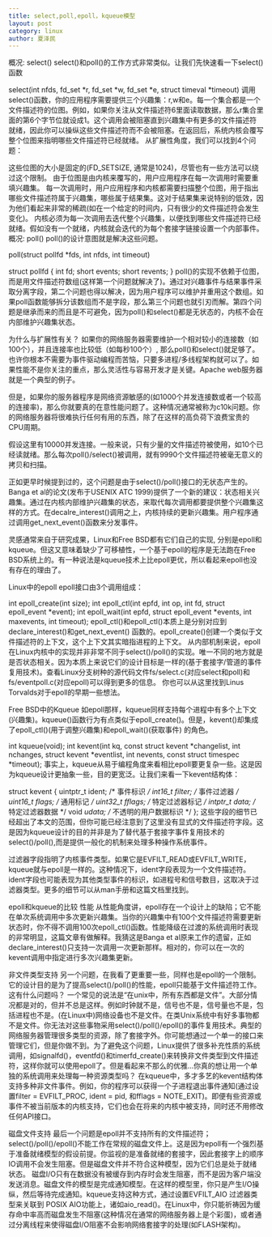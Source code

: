 ```yaml
---
title: select,poll,epoll，kqueue模型
layout: post
category: linux
author: 夏泽民
---
```

概况: select()
select()和poll()的工作方式非常类似。让我们先快速看一下select()函数

select(int nfds, fd_set *r, fd_set *w, fd_set *e, struct timeval *timeout)
调用select()函数，你的应用程序需要提供三个兴趣集：r,w和e。每一个集合都是一个文件描述符的位图。例如，如果你关注从文件描述符6里面读取数据，那么r集合里面的第6个字节位就设成1。这个调用会被阻塞直到兴趣集中有更多的文件描述符就绪，因此你可以操纵这些文件描述符而不会被阻塞。在返回后，系统内核会覆写整个位图来指明哪些文件描述符已经就绪。 从扩展性角度，我们可以找到4个问题：

这些位图的大小是固定的(FD_SETSIZE, 通常是1024)，尽管也有一些方法可以绕过这个限制。
由于位图是由内核来覆写的，用户应用程序在每一次调用时需要重填兴趣集。
每一次调用时，用户应用程序和内核都需要扫描整个位图，用于指出哪些文件描述符属于兴趣集，哪些属于结果集。这对于结果集来说特别的低效，因为他们看起来非常的稀疏(如在一个给定的时间内，只有很少的文件描述符会发生变化)。
内核必须为每一次调用去迭代整个兴趣集，以便找到哪些文件描述符已经就绪。假如没有一个就绪，内核就会迭代的为每个套接字链接设置一个内部事件。
概况: poll()
poll()的设计意图就是解决这些问题。

poll(struct pollfd *fds, int nfds, int timeout)

struct pollfd {
    int fd;
    short events;
    short revents;
}
poll()的实现不依赖于位图，而是用文件描述符数组(这样第一个问题就解决了)。通过对兴趣事件与结果事件采取分离字段，第二个问题也得以解决，因为用户程序可以维护并重用这个数组。如果poll函数能够拆分该数组而不是字段，那么第三个问题也就引刃而解。第四个问题是继承而来的而且是不可避免，因为poll()和select()都是无状态的，内核不会在内部维护兴趣集状态。

为什么与扩展性有关？
如果你的网络服务器需要维护一个相对较小的连接数（如100个），并且连接率也比较低（如每秒100个）, 那么poll()和select()就足够了。也许你根本不需要为事件驱动编程而苦恼，只要多进程/多线程架构就可以了。如果性能不是你关注的重点，那么灵活性与容易开发才是关键。Apache web服务器就是一个典型的例子。

但是，如果你的服务器程序是网络资源敏感的(如1000个并发连接数或者一个较高的连接率)，那么你就要真的在意性能问题了。这种情况通常被称为c10k问题。你的网络服务器将很难执行任何有用的东西，除了在这样的高负荷下浪费宝贵的CPU周期。

假设这里有10000并发连接。一般来说，只有少量的文件描述符被使用，如10个已经读就绪。那么每次poll()/select()被调用，就有9990个文件描述符被毫无意义的拷贝和扫描。

正如更早时候提到过的，这个问题是由于select()/poll()接口的无状态产生的。Banga et al的论文(发布于USENIX ATC 1999)提供了一个新的建议：状态相关兴趣集。通过在内核内部维护兴趣集的状态，来取代每次调用都要提供整个兴趣集这样的方式。在decalre_interest()调用之上，内核持续的更新兴趣集。用户程序通过调用get_next_event()函数来分发事件。

灵感通常来自于研究成果，Linux和Free BSD都有它们自己的实现, 分别是epoll和kqueue。但这又意味着缺少了可移植性，一个基于epoll的程序是无法跑在Free BSD系统上的。有一种说法是kqueue技术上比epoll更优，所以看起来epoll也没有存在的理由了。

Linux中的epoll
epoll接口由3个调用组成：

int epoll_create(int size);
int epoll_ctl(int epfd, int op, int fd, struct epoll_event *event);
int epoll_wait(int epfd, struct epoll_event *events, int maxevents, int timeout);
epoll_ctl()和epoll_ctl()本质上是分别对应到declare_interest()和get_next_event() 函数的。epoll_create()创建一个类似于文件描述符的上下文，这个上下文其实暗指进程的上下文。 从内部机制来说，epoll在Linux内核中的实现并非非常不同于select()/poll()的实现。唯一不同的地方就是是否状态相关。因为本质上来说它们的设计目标是一样的(基于套接字/管道的事件复用技术)。查看Linux分支树种的源代码文件fs/select.c(对应select和poll)和fs/eventpoll.c(对应epoll)可以得到更多的信息。 你也可以从这里找到Linus Torvalds对于epoll的早期一些想法。

Free BSD中的Kqueue
如epoll那样，kqueue同样支持每个进程中有多个上下文(兴趣集)。kqueue()函数行为有点类似于epoll_create()。但是，kevent()却集成了epoll_ctl()(用于调整兴趣集)和epoll_wait()(获取事件) 的角色。

int kqueue(void);
int kevent(int kq, const struct kevent *changelist, int nchanges, 
           struct kevent *eventlist, int nevents, const struct timespec *timeout);
事实上，kqueue从易于编程角度来看相比epoll要更复杂一些。这是因为kqueue设计更抽象一些，目的更宽泛。让我们来看一下kevent结构体：

struct kevent {
     uintptr_t       ident;          /* 事件标识 */
     int16_t         filter;         /* 事件过滤器 */
     uint16_t        flags;          /* 通用标记 */
     uint32_t        fflags;         /* 特定过滤器标记 */
     intptr_t        data;           /* 特定过滤器数据 */
     void            *udata;         /* 不透明的用户数据标识 */
 };
这些字段的细节已经超出了本文的范围，但你可能已经注意到了这里没有显式的文件描述符字段。这是因为kqueue设计的目的并非是为了替代基于套接字事件复用技术的select()/poll(),而是提供一般化的机制来处理多种操作系统事件。

过滤器字段指明了内核事件类型。如果它是EVFILT_READ或EVFILT_WRITE，kqueue就与epoll是一样的。这种情况下，ident字段表现为一个文件描述符。ident字段也可能表现为其他类型事件的标识，如进程号和信号数目，这取决于过滤器类型。更多的细节可以从man手册和这篇文档里找到。

epoll和kqueue的比较
性能
从性能角度讲，epoll存在一个设计上的缺陷；它不能在单次系统调用中多次更新兴趣集。当你的兴趣集中有100个文件描述符需要更新状态时，你不得不调用100次epoll_ctl()函数。性能降级在过渡的系统调用时表现的非常明显，这篇文章有做解释。我猜这是Banga et al原来工作的遗留，正如declare_interest()只支持一次调用一次更新那样。相对的，你可以在一次的kevent调用中指定进行多次兴趣集更新。

非文件类型支持
另一个问题，在我看了更重要一些，同样也是epoll的一个限制。它的设计目的是为了提高select()/poll()的性能，epoll只能基于文件描述符工作。这有什么问题吗？ 一个常见的说法是“在unix中，所有东西都是文件”。大部分情况都是对的，但并不总是这样。例如时钟就不是，信号也不是，信号量也不是，包括进程也不是。(在Linux中)网络设备也不是文件。在类Unix系统中有好多事物都不是文件。你无法对这些事物采用select()/poll()/epoll()的事件复用技术。典型的网络服务器管理很多类型的资源，除了套接字外。你可能想通过一个单一的接口来管理它们，但是你做不到。为了避免这个问题，Linux提供了很多补充性质的系统调用，如signalfd()，eventfd()和timerfd_create()来转换非文件类型到文件描述符，这样你就可以使用epoll了。但是看起来不那么的优雅...你真的想让用一个单独的系统调用来处理每一种资源类型吗？ 在kqueue中，多才多艺的kevent结构体支持多种非文件事件。例如，你的程序可以获得一个子进程退出事件通知(通过设置filter = EVFILT_PROC, ident = pid, 和fflags = NOTE_EXIT)。即便有些资源或事件不被当前版本的内核支持，它们也会在将来的内核中被支持，同时还不用修改任何API接口。

磁盘文件支持
最后一个问题是epoll并不支持所有的文件描述符；select()/poll()/epoll()不能工作在常规的磁盘文件上。这是因为epoll有一个强烈基于准备就绪模型的假设前提。你监视的是准备就绪的套接字，因此套接字上的顺序IO调用不会发生阻塞。但是磁盘文件并不符合这种模型，因为它们总是处于就绪状态。 磁盘I/O只有在数据没有被缓存到内存时会发生阻塞，而不是因为客户端没发送消息。磁盘文件的模型是完成通知模型。在这样的模型里，你只是产生I/O操纵，然后等待完成通知。kqueue支持这种方式，通过设置EVFILT_AIO 过滤器类型来关联到 POSIX AIO功能上，诸如aio_read()。在Linux中，你只能祈祷因为缓存命中率高而磁盘发生不阻塞(这种情况在通常的网络服务器上是个彩蛋)，或者通过分离线程来使得磁盘I/O阻塞不会影响网络套接字的处理(如FLASH架构)。
